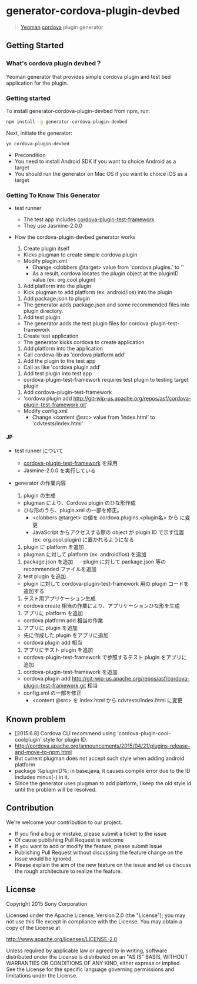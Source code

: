 # generator-cordova-plugin-devbed

> [Yeoman](http://yeoman.io) [cordova](http://cordova.apache.org) plugin generator


## Getting Started

### What's cordova plugin devbed？

Yeoman generator that provides simple cordova plugin and test bed application for the plugin.

### Getting started

To install generator-cordova-plugin-devbed from npm, run:

```bash
npm install -g generator-cordova-plugin-devbed
```

Next, initiate the generator:

```bash
yo cordova-plugin-devbed
```

- Precondition
 - You need to install Android SDK if you want to choice Android as a target
 - You should run the generator on Mac OS if you want to choice iOS as a target
 
### Getting To Know This Generator

- test runner
  - The test app includes [cordova-plugin-test-framework](https://github.com/apache/cordova-plugin-test-framework)
  - They use Jasmine-2.0.0

- How the cordova-plugin-devbed generator works
  1. Create plugin itself
    - Kicks plugman to create simple cordova plugin
    - Modify plugin.xml
      - Change <plugin><js-module><clobbers @target> value from 'cordova.plugins.<pluginName>' to '<plugin ID>'
      - As a result, cordova locates the plugin object at the pluginID value (ex: org.cool.plugin)
  1. Add platform into the plugin
    - Kick plugman to add platform (ex: android/ios) into the plugin
  1. Add package.json to plugin
    - The generator adds package.json and some recommended files into plugin directory.
  1. Add test plugin
    - The generator adds the test plugin files for cordova-plugin-test-framework
  1. Create test application
    - The generator kicks cordova to create application
  1. Add platform into the application
    - Call cordova-lib as 'cordova platform add'
  1. Add the plugin to the test app
    - Call as like 'cordova plugin add'
  1. Add test plugin into test app
    - cordova-plugin-test-framework requires test plugin to testing target plugin
  1. Add cordova-plugin-test-framework
    - 'cordova plugin add http://git-wip-us.apache.org/repos/asf/cordova-plugin-test-framework.git'
    - Modify config.xml
      - Change <widget><content @src> value from 'index.html' to 'cdvtests/index.html'

#### JP
- test runner について
  - [cordova-plugin-test-framework](https://github.com/apache/cordova-plugin-test-framework) を採用
  - Jasmine-2.0.0 を実行している

- generator の作業内容
  1. plugin の生成
    - plugman により、Cordova plugin のひな形作成
    - ひな形のうち、plugin.xml の一部を修正。
      - <plugin><js-module><clobbers @target> の値を cordova.plugins.<plugin名> から <plugin ID> に変更
      - JavaScript からアクセスする際の object が plugin ID で示す位置 (ex: org.cool.plugin) に置かれるようになる
  1. plugin に platform を追加
    - plugman に対して platform (ex: android/ios) を追加
  1. package.json を追加
  　- plugin に対して package.json 等の recommended ファイルを追加
  1. test plugin を追加
    - plugin に対して cordova-plugin-test-framework 用の plugin コードを追加する
  1. テスト用アプリケーション生成
    - cordova create 相当の作業により、アプリケーションひな形を生成
  1. アプリに platform を追加
    - cordova platform add 相当の作業
  1. アプリに plugin を追加
    - 先に作成した plugin をアプリに追加
    - cordova plugin add 相当
  1. アプリにテスト plugin を追加
    - cordova-plugin-test-framework で参照するテスト plugin をアプリに追加
  1. cordova-plugin-test-framework を追加
    - cordova plugin add http://git-wip-us.apache.org/repos/asf/cordova-plugin-test-framework.git 相当
    - config.xml の一部を修正
      - <widget><content @src> を index.html から cdvtests/index.html に変更

## Known problem
- [2015.6.8] Cordova CLI recommend using 'cordova-plugin-cool-coolplugin' style for plugin ID.
 - http://cordova.apache.org/announcements/2015/04/21/plugins-release-and-move-to-npm.html
 - But current plugman does not accept such style when adding android platform
  - package %pluginID%; in base.java, it causes compile error due to the ID includes minus(-) in it.
 - Since the generator uses plugman to add platform, I keep the old style id until the problem will be resolved.

## Contribution
We're welcome your contribution to our project.
- If you find a bug or mistake, please submit a ticket to the issue
 - Of cause publishing Pull Request is welcome
- If you want to add or modify the feature, please submit issue
 - Publishing Pull Request without discussing the feature change on the issue would be ignored.
 - Please explain the aim of the new feature on the issue and let us discuss the rough architecture to realize the feature.

## License

Copyright 2015 Sony Corporation

Licensed under the Apache License, Version 2.0 (the "License"); you may not use this file except in compliance with the License. You may obtain a copy of the License at

http://www.apache.org/licenses/LICENSE-2.0

Unless required by applicable law or agreed to in writing, software distributed under the License is distributed on an "AS IS" BASIS, WITHOUT WARRANTIES OR CONDITIONS OF ANY KIND, either express or implied. See the License for the specific language governing permissions and limitations under the License.

